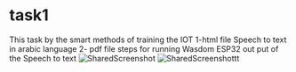 # task1
This task by the smart methods of training the IOT   1-html file Speech to text in arabic language 2- pdf file steps for running Wasdom ESP32
out put of the Speech to text 
![SharedScreenshot](https://user-images.githubusercontent.com/108219752/177903093-a91198f4-d262-4f44-a527-f4414a8291b9.jpg)
![SharedScreenshottt](https://user-images.githubusercontent.com/108219752/177903120-de37c03e-d9dd-48ad-a128-2e5eac2e9604.jpg)
